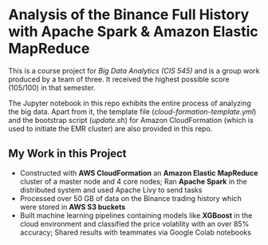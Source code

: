 # Analysis of the Binance Full History with Apache Spark & Amazon Elastic MapReduce

This is a course project for *Big Data Analytics (CIS 545)* and is a group work produced by a team of three. It received the highest possible score (105/100) in that semester.

The Jupyter notebook in this repo exhibits the entire process of analyzing the big data. Apart from it, the template file (*cloud-formation-template.yml*) and the bootstrap script (*update.sh*) for Amazon CloudFormation (which is used to initiate the EMR cluster) are also provided in this repo.

## My Work in this Project
* Constructed with **AWS CloudFormation** an **Amazon Elastic MapReduce** cluster of a master node and 4 core nodes; Ran **Apache Spark** in the distributed system and used Apache Livy to send tasks
* Processed over 50 GB of data on the Binance trading history which were stored in **AWS S3 buckets**
* Built machine learning pipelines containing models like **XGBoost** in the cloud environment and classified the price volatility with an over 85% accuracy; Shared results with teammates via Google Colab notebooks
